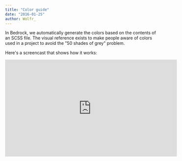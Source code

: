 ```yaml
---
title: "Color guide"
date: "2016-01-25"
author: Wolfr_
---
```


In Bedrock, we automatically generate the colors based on the contents of an SCSS file. The visual reference exists to make people aware of colors used in a project to avoid the "50 shades of grey" problem.

Here's a screencast that shows how it works:

<iframe width="560" height="315" src="https://www.youtube.com/embed/OZSgb8DGk4w?list=PLLJ7h23S71Xn2Xb0kzbk4lE2HX7Ph-pA1" frameborder="0" allowfullscreen></iframe>
